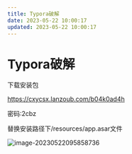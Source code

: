 ```yaml
---
title: Typora破解
date: 2023-05-22 10:00:17
updated: 2023-05-22 10:00:17
---
```



# Typora破解

下载安装包

https://cxycsx.lanzoub.com/b04k0ad4h

密码:2cbz

替换安装路径下/resources/app.asar文件

![image-20230522095858736](https://cxy-csx.top/image-20230522095858736.png)


